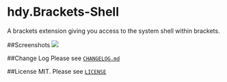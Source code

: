 hdy.Brackets-Shell
==================
A brackets extension giving you access to the system shell within brackets.

##Screenshots
![][screenshot]

##Change Log
Please see [`CHANGELOG.md`](CHANGELOG.md)

##License
MIT. Please see [`LICENSE`](LICENSE)

[screenshot]: https://raw.githubusercontent.com/johnhidey/hdy.resources/master/hdy.brackets-shell/images/Screenshot.PNG
